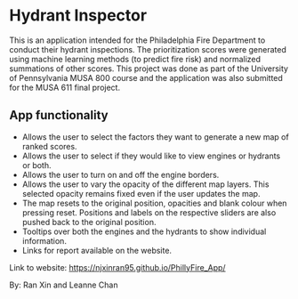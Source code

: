 # Hydrant Inspector

This is an application intended for the Philadelphia Fire Department to conduct their hydrant inspections. The prioritization scores were generated using machine learning methods (to predict fire risk) and normalized summations of other scores. This project was done as part of the University of Pennsylvania MUSA 800 course and the application was also submitted for the MUSA 611 final project. 

## App functionality 
- Allows the user to select the factors they want to generate a new map of ranked scores. 
- Allows the user to select if they would like to view engines or hydrants or both.
- Allows the user to turn on and off the engine borders. 
- Allows the user to vary the opacity of the different map layers. This selected opacity remains fixed even if the user updates the map. 
- The map resets to the original position, opacities and blank colour when pressing reset. Positions and labels on the respective sliders are also pushed back to the original position.
- Tooltips over both the engines and the hydrants to show individual information. 
- Links for report available on the website.

Link to website: https://njxinran95.github.io/PhillyFire_App/

By:  Ran Xin and Leanne Chan 
